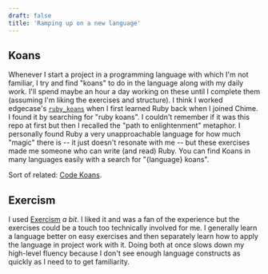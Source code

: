 ```yaml
---
draft: false
title: 'Ramping up on a new language'
---
```


## Koans

Whenever I start a project in a programming language with which I'm not familiar, I try and find "koans" to do in the language along with my daily work.
I'll spend maybe an hour a day working on these until I complete them (assuming I'm liking the exercises and structure).
I think I worked edgecase's [`ruby_koans`](https://github.com/edgecase/ruby_koans) when I first learned Ruby back when I joined Chime.
I found it by searching for "ruby koans".
I couldn't remember if it was this repo at first but then I recalled the "path to enlightenment" metaphor.
I personally found Ruby a very unapproachable language for how much "magic" there is -- it just doesn't resonate with me -- but these exercises made me someone who can write (and read) Ruby.
You can find Koans in many languages easily with a search for "{language} koans".

Sort of related: [Code Koans](https://sitwon.github.io/code-koans/).

## Exercism

I used [Exercism](https://exercism.org/) _a bit_.
I liked it and was a fan of the experience but the exercises could be a touch too technically involved for me.
I generally learn a language better on easy exercises and then separately learn how to apply the language in project work with it.
Doing both at once slows down my high-level fluency because I don't see enough language constructs as quickly as I need to to get familiarity.
